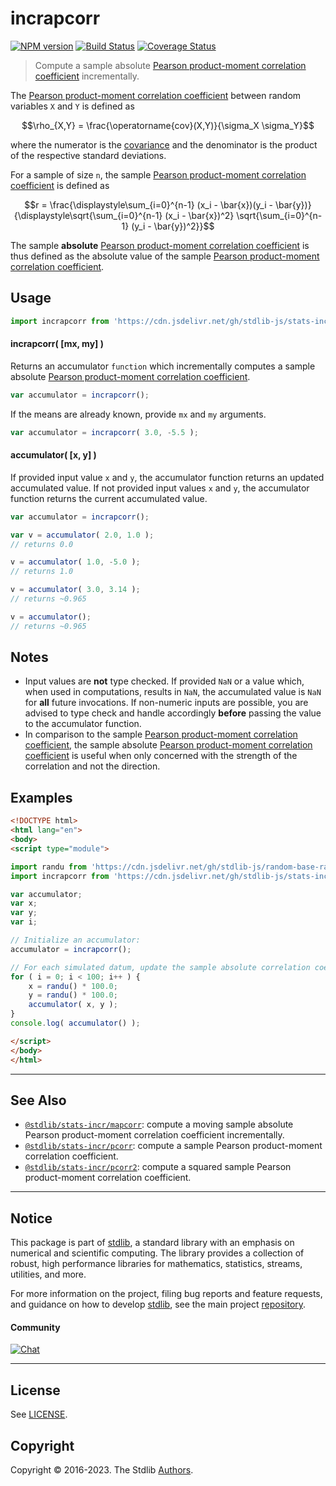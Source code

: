 <!--

@license Apache-2.0

Copyright (c) 2018 The Stdlib Authors.

Licensed under the Apache License, Version 2.0 (the "License");
you may not use this file except in compliance with the License.
You may obtain a copy of the License at

   http://www.apache.org/licenses/LICENSE-2.0

Unless required by applicable law or agreed to in writing, software
distributed under the License is distributed on an "AS IS" BASIS,
WITHOUT WARRANTIES OR CONDITIONS OF ANY KIND, either express or implied.
See the License for the specific language governing permissions and
limitations under the License.

-->

# incrapcorr

[![NPM version][npm-image]][npm-url] [![Build Status][test-image]][test-url] [![Coverage Status][coverage-image]][coverage-url] <!-- [![dependencies][dependencies-image]][dependencies-url] -->

> Compute a sample absolute [Pearson product-moment correlation coefficient][pearson-correlation] incrementally.

<section class="intro">

The [Pearson product-moment correlation coefficient][pearson-correlation] between random variables `X` and `Y` is defined as

<!-- <equation class="equation" label="eq:pearson_correlation_coefficient" align="center" raw="\rho_{X,Y} = \frac{\operatorname{cov}(X,Y)}{\sigma_X \sigma_Y}" alt="Equation for the Pearson product-moment correlation coefficient."> -->

```math
\rho_{X,Y} = \frac{\operatorname{cov}(X,Y)}{\sigma_X \sigma_Y}
```

<!-- <div class="equation" align="center" data-raw-text="\rho_{X,Y} = \frac{\operatorname{cov}(X,Y)}{\sigma_X \sigma_Y}" data-equation="eq:pearson_correlation_coefficient">
    <img src="https://cdn.jsdelivr.net/gh/stdlib-js/stdlib@80f96253bf726f33bc71d8eb68037ab203ae4cf9/lib/node_modules/@stdlib/stats/incr/apcorr/docs/img/equation_pearson_correlation_coefficient.svg" alt="Equation for the Pearson product-moment correlation coefficient.">
    <br>
</div> -->

<!-- </equation> -->

where the numerator is the [covariance][covariance] and the denominator is the product of the respective standard deviations.

For a sample of size `n`, the sample [Pearson product-moment correlation coefficient][pearson-correlation] is defined as

<!-- <equation class="equation" label="eq:sample_pearson_correlation_coefficient" align="center" raw="r = \frac{\displaystyle\sum_{i=0}^{n-1} (x_i - \bar{x})(y_i - \bar{y})}{\displaystyle\sqrt{\sum_{i=0}^{n-1} (x_i - \bar{x})^2} \sqrt{\sum_{i=0}^{n-1} (y_i - \bar{y})^2}}" alt="Equation for the sample Pearson product-moment correlation coefficient."> -->

```math
r = \frac{\displaystyle\sum_{i=0}^{n-1} (x_i - \bar{x})(y_i - \bar{y})}{\displaystyle\sqrt{\sum_{i=0}^{n-1} (x_i - \bar{x})^2} \sqrt{\sum_{i=0}^{n-1} (y_i - \bar{y})^2}}
```

<!-- <div class="equation" align="center" data-raw-text="r = \frac{\displaystyle\sum_{i=0}^{n-1} (x_i - \bar{x})(y_i - \bar{y})}{\displaystyle\sqrt{\sum_{i=0}^{n-1} (x_i - \bar{x})^2} \sqrt{\sum_{i=0}^{n-1} (y_i - \bar{y})^2}}" data-equation="eq:sample_pearson_correlation_coefficient">
    <img src="https://cdn.jsdelivr.net/gh/stdlib-js/stdlib@80f96253bf726f33bc71d8eb68037ab203ae4cf9/lib/node_modules/@stdlib/stats/incr/apcorr/docs/img/equation_sample_pearson_correlation_coefficient.svg" alt="Equation for the sample Pearson product-moment correlation coefficient.">
    <br>
</div> -->

<!-- </equation> -->

The sample **absolute** [Pearson product-moment correlation coefficient][pearson-correlation] is thus defined as the absolute value of the sample [Pearson product-moment correlation coefficient][pearson-correlation].

</section>

<!-- /.intro -->



<section class="usage">

## Usage

```javascript
import incrapcorr from 'https://cdn.jsdelivr.net/gh/stdlib-js/stats-incr-apcorr@esm/index.mjs';
```

#### incrapcorr( \[mx, my] )

Returns an accumulator `function` which incrementally computes a sample absolute [Pearson product-moment correlation coefficient][pearson-correlation].

```javascript
var accumulator = incrapcorr();
```

If the means are already known, provide `mx` and `my` arguments.

```javascript
var accumulator = incrapcorr( 3.0, -5.5 );
```

#### accumulator( \[x, y] )

If provided input value `x` and `y`, the accumulator function returns an updated accumulated value. If not provided input values `x` and `y`, the accumulator function returns the current accumulated value.

```javascript
var accumulator = incrapcorr();

var v = accumulator( 2.0, 1.0 );
// returns 0.0

v = accumulator( 1.0, -5.0 );
// returns 1.0

v = accumulator( 3.0, 3.14 );
// returns ~0.965

v = accumulator();
// returns ~0.965
```

</section>

<!-- /.usage -->

<section class="notes">

## Notes

-   Input values are **not** type checked. If provided `NaN` or a value which, when used in computations, results in `NaN`, the accumulated value is `NaN` for **all** future invocations. If non-numeric inputs are possible, you are advised to type check and handle accordingly **before** passing the value to the accumulator function.
-   In comparison to the sample [Pearson product-moment correlation coefficient][pearson-correlation], the sample absolute [Pearson product-moment correlation coefficient][pearson-correlation] is useful when only concerned with the strength of the correlation and not the direction.

</section>

<!-- /.notes -->

<section class="examples">

## Examples

<!-- eslint no-undef: "error" -->

```html
<!DOCTYPE html>
<html lang="en">
<body>
<script type="module">

import randu from 'https://cdn.jsdelivr.net/gh/stdlib-js/random-base-randu@esm/index.mjs';
import incrapcorr from 'https://cdn.jsdelivr.net/gh/stdlib-js/stats-incr-apcorr@esm/index.mjs';

var accumulator;
var x;
var y;
var i;

// Initialize an accumulator:
accumulator = incrapcorr();

// For each simulated datum, update the sample absolute correlation coefficient...
for ( i = 0; i < 100; i++ ) {
    x = randu() * 100.0;
    y = randu() * 100.0;
    accumulator( x, y );
}
console.log( accumulator() );

</script>
</body>
</html>
```

</section>

<!-- /.examples -->

<!-- Section for related `stdlib` packages. Do not manually edit this section, as it is automatically populated. -->

<section class="related">

* * *

## See Also

-   <span class="package-name">[`@stdlib/stats-incr/mapcorr`][@stdlib/stats/incr/mapcorr]</span><span class="delimiter">: </span><span class="description">compute a moving sample absolute Pearson product-moment correlation coefficient incrementally.</span>
-   <span class="package-name">[`@stdlib/stats-incr/pcorr`][@stdlib/stats/incr/pcorr]</span><span class="delimiter">: </span><span class="description">compute a sample Pearson product-moment correlation coefficient.</span>
-   <span class="package-name">[`@stdlib/stats-incr/pcorr2`][@stdlib/stats/incr/pcorr2]</span><span class="delimiter">: </span><span class="description">compute a squared sample Pearson product-moment correlation coefficient.</span>

</section>

<!-- /.related -->

<!-- Section for all links. Make sure to keep an empty line after the `section` element and another before the `/section` close. -->


<section class="main-repo" >

* * *

## Notice

This package is part of [stdlib][stdlib], a standard library with an emphasis on numerical and scientific computing. The library provides a collection of robust, high performance libraries for mathematics, statistics, streams, utilities, and more.

For more information on the project, filing bug reports and feature requests, and guidance on how to develop [stdlib][stdlib], see the main project [repository][stdlib].

#### Community

[![Chat][chat-image]][chat-url]

---

## License

See [LICENSE][stdlib-license].


## Copyright

Copyright &copy; 2016-2023. The Stdlib [Authors][stdlib-authors].

</section>

<!-- /.stdlib -->

<!-- Section for all links. Make sure to keep an empty line after the `section` element and another before the `/section` close. -->

<section class="links">

[npm-image]: http://img.shields.io/npm/v/@stdlib/stats-incr-apcorr.svg
[npm-url]: https://npmjs.org/package/@stdlib/stats-incr-apcorr

[test-image]: https://github.com/stdlib-js/stats-incr-apcorr/actions/workflows/test.yml/badge.svg?branch=main
[test-url]: https://github.com/stdlib-js/stats-incr-apcorr/actions/workflows/test.yml?query=branch:main

[coverage-image]: https://img.shields.io/codecov/c/github/stdlib-js/stats-incr-apcorr/main.svg
[coverage-url]: https://codecov.io/github/stdlib-js/stats-incr-apcorr?branch=main

<!--

[dependencies-image]: https://img.shields.io/david/stdlib-js/stats-incr-apcorr.svg
[dependencies-url]: https://david-dm.org/stdlib-js/stats-incr-apcorr/main

-->

[chat-image]: https://img.shields.io/gitter/room/stdlib-js/stdlib.svg
[chat-url]: https://app.gitter.im/#/room/#stdlib-js_stdlib:gitter.im

[stdlib]: https://github.com/stdlib-js/stdlib

[stdlib-authors]: https://github.com/stdlib-js/stdlib/graphs/contributors

[umd]: https://github.com/umdjs/umd
[es-module]: https://developer.mozilla.org/en-US/docs/Web/JavaScript/Guide/Modules

[deno-url]: https://github.com/stdlib-js/stats-incr-apcorr/tree/deno
[umd-url]: https://github.com/stdlib-js/stats-incr-apcorr/tree/umd
[esm-url]: https://github.com/stdlib-js/stats-incr-apcorr/tree/esm
[branches-url]: https://github.com/stdlib-js/stats-incr-apcorr/blob/main/branches.md

[stdlib-license]: https://raw.githubusercontent.com/stdlib-js/stats-incr-apcorr/main/LICENSE

[pearson-correlation]: https://en.wikipedia.org/wiki/Pearson_correlation_coefficient

[covariance]: https://en.wikipedia.org/wiki/Covariance

<!-- <related-links> -->

[@stdlib/stats/incr/mapcorr]: https://github.com/stdlib-js/stats-incr-mapcorr/tree/esm

[@stdlib/stats/incr/pcorr]: https://github.com/stdlib-js/stats-incr-pcorr/tree/esm

[@stdlib/stats/incr/pcorr2]: https://github.com/stdlib-js/stats-incr-pcorr2/tree/esm

<!-- </related-links> -->

</section>

<!-- /.links -->
